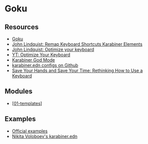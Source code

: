 # Goku

Resources
---

- [Goku](https://github.com/yqrashawn/GokuRakuJoudo)
- [John Lindquist: Remap Keyboard Shortcuts
  Karabiner Elements](https://www.youtube.com/watch?v=vysHEYTp0H4)
- [John Lindquist: Optimize your
    keyboard](https://www.pscp.tv/johnlindquist/1vOxworogovxB)
- [YT: Optimize Your
    Keyboard](https://www.youtube.com/watch?v=emNG5DuEzaY)
- [Karabiner God
    Mode](https://medium.com/@nikitavoloboev/karabiner-god-mode-7407a5ddc8f6)
- [karabiner.edn configs on
    Github](https://github.com/search?l=&o=desc&q=extension%3A.edn+filename%3Akarabiner.edn&s=&type=Code)
- [Save Your Hands and Save Your Time: Rethinking How
    to Use a Keyboard][1]

<!-- Links -->
[1]:
https://egghead.io/talks/egghead-save-your-hands-and-save-your-time-rethinking-how-to-use-a-keyboard

Modules
---

- [[01-templates]]

Examples
---

- [Official
    examples](https://github.com/yqrashawn/GokuRakuJoudo/blob/master/examples.org)
- [Nikita Voloboev's
    karabiner.edn](https://github.com/nikitavoloboev/dotfiles/blob/master/karabiner/karabiner.edn)

[//begin]: # "Autogenerated link references for markdown compatibility"
[01-templates]: 01-templates.md "Templates"
[//end]: # "Autogenerated link references"